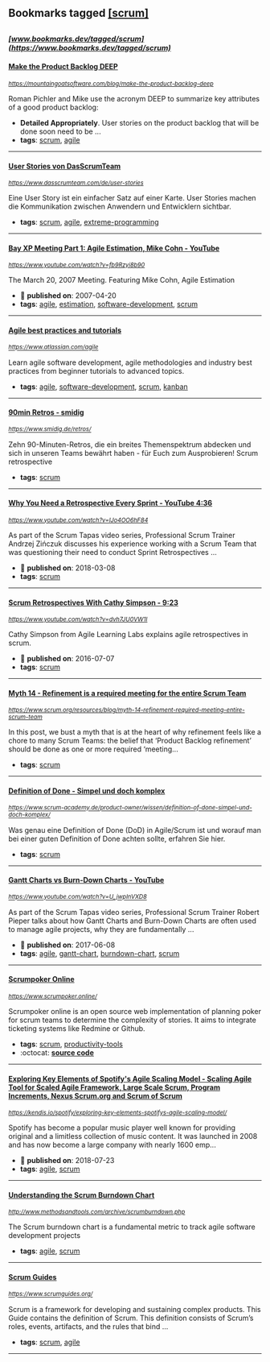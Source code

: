 ## Bookmarks tagged [[scrum]](https://www.bookmarks.dev?q=[scrum])

_<sup><sup>[www.bookmarks.dev/tagged/scrum](https://www.bookmarks.dev/tagged/scrum)</sup></sup>_
---
#### [Make the Product Backlog DEEP](https://mountaingoatsoftware.com/blog/make-the-product-backlog-deep)
_<sup>https://mountaingoatsoftware.com/blog/make-the-product-backlog-deep</sup>_

Roman Pichler and Mike use the acronym DEEP to summarize key attributes of a good product backlog:

* **Detailed Appropriately**. User stories on the product backlog that will be done soon need to be ...
* **tags**: [scrum](../tagged/scrum.md), [agile](../tagged/agile.md)
---
#### [User Stories von DasScrumTeam](https://www.dasscrumteam.com/de/user-stories)
_<sup>https://www.dasscrumteam.com/de/user-stories</sup>_

 Eine User Story ist ein einfacher Satz auf einer Karte. User Stories machen die Kommunikation zwischen Anwendern und Entwicklern sichtbar.
* **tags**: [scrum](../tagged/scrum.md), [agile](../tagged/agile.md), [extreme-programming](../tagged/extreme-programming.md)
---
#### [Bay XP Meeting Part 1: Agile Estimation, Mike Cohn - YouTube](https://www.youtube.com/watch?v=fb9Rzyi8b90)
_<sup>https://www.youtube.com/watch?v=fb9Rzyi8b90</sup>_

The March 20, 2007 Meeting. Featuring Mike Cohn, Agile Estimation
* :calendar: **published on**: 2007-04-20
* **tags**: [agile](../tagged/agile.md), [estimation](../tagged/estimation.md), [software-development](../tagged/software-development.md), [scrum](../tagged/scrum.md)
---
#### [Agile best practices and tutorials](https://www.atlassian.com/agile)
_<sup>https://www.atlassian.com/agile</sup>_

Learn agile software development, agile methodologies and industry best practices from beginner tutorials to advanced topics. 
* **tags**: [agile](../tagged/agile.md), [software-development](../tagged/software-development.md), [scrum](../tagged/scrum.md), [kanban](../tagged/kanban.md)
---
#### [90min Retros - smidig](https://www.smidig.de/retros/)
_<sup>https://www.smidig.de/retros/</sup>_

Zehn 90-Minuten-Retros, die ein breites Themenspektrum abdecken und sich in unseren Teams bewährt haben - für Euch zum Ausprobieren! Scrum retrospective
* **tags**: [scrum](../tagged/scrum.md)
---
#### [Why You Need a Retrospective Every Sprint - YouTube 4:36](https://www.youtube.com/watch?v=lJo4OO6hF84)
_<sup>https://www.youtube.com/watch?v=lJo4OO6hF84</sup>_

As part of the Scrum Tapas video series, Professional Scrum Trainer Andrzej Zińczuk discusses his experience working with a Scrum Team that was questioning their need to conduct Sprint Retrospectives ...
* :calendar: **published on**: 2018-03-08
* **tags**: [scrum](../tagged/scrum.md)
---
#### [Scrum Retrospectives With Cathy Simpson - 9:23](https://www.youtube.com/watch?v=dvh7JU0VW1I)
_<sup>https://www.youtube.com/watch?v=dvh7JU0VW1I</sup>_

Cathy Simpson from Agile Learning Labs explains agile retrospectives in scrum.
* :calendar: **published on**: 2016-07-07
* **tags**: [scrum](../tagged/scrum.md)
---
#### [Myth 14 - Refinement is a required meeting for the entire Scrum Team](https://www.scrum.org/resources/blog/myth-14-refinement-required-meeting-entire-scrum-team)
_<sup>https://www.scrum.org/resources/blog/myth-14-refinement-required-meeting-entire-scrum-team</sup>_

In this post, we bust a myth that is at the heart of why refinement feels like a chore to many Scrum Teams: the belief that ‘Product Backlog refinement’ should be done as one or more required ‘meeting...
* **tags**: [scrum](../tagged/scrum.md)
---
#### [Definition of Done - Simpel und doch komplex](https://www.scrum-academy.de/product-owner/wissen/definition-of-done-simpel-und-doch-komplex/)
_<sup>https://www.scrum-academy.de/product-owner/wissen/definition-of-done-simpel-und-doch-komplex/</sup>_

Was genau eine Definition of Done (DoD) in Agile/Scrum ist und worauf man bei einer guten Definition of Done achten sollte, erfahren Sie hier.
* **tags**: [scrum](../tagged/scrum.md)
---
#### [Gantt Charts vs Burn-Down Charts - YouTube](https://www.youtube.com/watch?v=U_jwpInVXD8)
_<sup>https://www.youtube.com/watch?v=U_jwpInVXD8</sup>_

As part of the Scrum Tapas video series, Professional Scrum Trainer Robert Pieper talks about how Gantt Charts and Burn-Down Charts are often used to manage agile projects, why they are fundamentally ...
* :calendar: **published on**: 2017-06-08
* **tags**: [agile](../tagged/agile.md), [gantt-chart](../tagged/gantt-chart.md), [burndown-chart](../tagged/burndown-chart.md), [scrum](../tagged/scrum.md)
---
#### [Scrumpoker Online](https://www.scrumpoker.online/)
_<sup>https://www.scrumpoker.online/</sup>_

Scrumpoker online is an open source web implementation of planning poker for scrum teams to determine the complexity of stories. It aims to integrate ticketing systems like Redmine or Github.
* **tags**: [scrum](../tagged/scrum.md), [productivity-tools](../tagged/productivity-tools.md)
* :octocat: **[source code](https://github.com/Toxantron/scrumonline)**
---
#### [Exploring Key Elements of Spotify's Agile Scaling Model - Scaling Agile Tool for Scaled Agile Framework, Large Scale Scrum, Program Increments, Nexus Scrum.org and Scrum of Scrum](https://kendis.io/spotify/exploring-key-elements-spotifys-agile-scaling-model/)
_<sup>https://kendis.io/spotify/exploring-key-elements-spotifys-agile-scaling-model/</sup>_

Spotify has become a popular music player well known for providing original and a limitless collection of music content. It was launched in 2008 and has now become a large company with nearly 1600 emp...
* :calendar: **published on**: 2018-07-23
* **tags**: [agile](../tagged/agile.md), [scrum](../tagged/scrum.md)
---
#### [Understanding the Scrum Burndown Chart](http://www.methodsandtools.com/archive/scrumburndown.php)
_<sup>http://www.methodsandtools.com/archive/scrumburndown.php</sup>_

The Scrum burndown chart is a fundamental metric to track agile software development projects
* **tags**: [agile](../tagged/agile.md), [scrum](../tagged/scrum.md)
---
#### [Scrum Guides](https://www.scrumguides.org/)
_<sup>https://www.scrumguides.org/</sup>_

Scrum is a framework for developing and sustaining complex products. This Guide contains the definition of Scrum. This definition consists of Scrum’s roles, events, artifacts, and the rules that bind ...
* **tags**: [scrum](../tagged/scrum.md), [agile](../tagged/agile.md)
---
